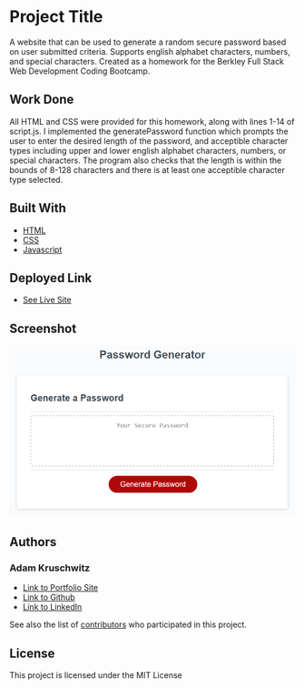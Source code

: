 # Project Title

A website that can be used to generate a random secure password based on user submitted criteria. Supports english alphabet characters, numbers, and special characters. Created as a homework for the Berkley Full Stack Web Development Coding Bootcamp.

## Work Done
All HTML and CSS were provided for this homework, along with lines 1-14 of script.js. I implemented the generatePassword function which prompts the user to enter the desired length of the password, and acceptible character types including upper and lower english alphabet characters, numbers, or special characters. The program also checks that the length is within the bounds of 8-128 characters and there is at least one acceptible character type selected.

## Built With

* [HTML](https://developer.mozilla.org/en-US/docs/Web/HTML)
* [CSS](https://developer.mozilla.org/en-US/docs/Web/CSS)
* [Javascript](https://developer.mozilla.org/en-US/docs/Web/JavaScript)

## Deployed Link

* [See Live Site](https://adamkruschwitz.github.io/Password-Generator/)

## Screenshot
![Image of password generator site](./assets/images/03-javascript-homework-demo.png)

## Authors
### Adam Kruschwitz
- [Link to Portfolio Site](https://adamkruschwitz.github.io/Portfolio/)
- [Link to Github](https://github.com/AdamKruschwitz)
- [Link to LinkedIn](https://www.linkedin.com/in/adamkruschwitz/)

See also the list of [contributors](https://github.com/your/project/contributors) who participated in this project.

## License

This project is licensed under the MIT License 
